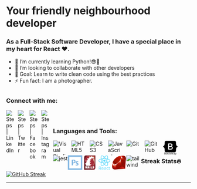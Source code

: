 # Your friendly neighbourhood developer 

### As a Full-Stack Software Developer, I have a special place in my heart for React ❤️.

- 🌱 I’m currently learning Python!😎🐍
- 👯 I’m looking to collaborate with other developers
- 🥅 Goal: Learn to write clean code using the best practices
- ⚡ Fun fact: I am a photographer.
<h2></h2>

### Connect with me:

[<img align="left" alt="Steps | LinkedIn" width="22px" src="https://cdn-icons-png.flaticon.com/512/3536/3536505.png" style="padding-right:10px;" />][linkedin]
[<img align="left" alt="Steps | Twitter" width="22px" src="https://cdn-icons-png.flaticon.com/512/733/733579.png" style="padding-right:10px;" />][twitter]
[<img align="left" alt="Steps | Facebook" width="22px" src="https://cdn-icons-png.flaticon.com/512/5968/5968764.png" style="padding-right:10px;" />][facebook]
[<img align="left" alt="Steps | Instagram" width="22px" src="https://cdn-icons-png.flaticon.com/512/2111/2111463.png" style="padding-right:10px;" />][instagram]

<br />
<h2></h2>

### Languages and Tools:

<img align="left" alt="Visual Studio Code" width="40" height="40" src="https://cdn.jsdelivr.net/gh/devicons/devicon/icons/vscode/vscode-original.svg" style="padding-right:10px;" />
<img align="left" alt="HTML5" width="40" height="40" src="https://cdn.jsdelivr.net/gh/devicons/devicon/icons/html5/html5-original.svg" style="padding-right:10px;" />
<img align="left" alt="CSS3" width="40" height="40" src="https://cdn.jsdelivr.net/gh/devicons/devicon/icons/css3/css3-original.svg" style="padding-right:10px;" />
<img align="left" alt="JavaScript" width="40" height="40" src="https://cdn.jsdelivr.net/gh/devicons/devicon/icons/javascript/javascript-original.svg" style="padding-right:10px;" />
<img align="left" alt="Git" width="40" height="40" src="https://cdn.jsdelivr.net/gh/devicons/devicon/icons/git/git-original.svg" style="padding-right:10px;" />
<img align="left" alt="GitHub" width="40" height="40" src="https://user-images.githubusercontent.com/3369400/139447912-e0f43f33-6d9f-45f8-be46-2df5bbc91289.png" style="padding-right:10px;" />
<img align="left" src="https://raw.githubusercontent.com/devicons/devicon/master/icons/bootstrap/bootstrap-plain-wordmark.svg" alt="bootstrap" width="40" height="40"/>
<img align="left" src="https://www.vectorlogo.zone/logos/jestjsio/jestjsio-icon.svg" alt="jest" width="40" height="40"/>
<img align="left" src="https://raw.githubusercontent.com/devicons/devicon/master/icons/photoshop/photoshop-line.svg" alt="photoshop" width="40" height="40"/> 
<img align="left" src="https://raw.githubusercontent.com/devicons/devicon/master/icons/rails/rails-original-wordmark.svg" alt="rails" width="40" height="40"/>
<img align="left" src="https://raw.githubusercontent.com/devicons/devicon/master/icons/react/react-original-wordmark.svg" alt="react" width="40" height="40"/> 
<img align="left" src="https://raw.githubusercontent.com/devicons/devicon/master/icons/ruby/ruby-original.svg" alt="ruby" width="40" height="40"/>
<img align="left" src="https://www.vectorlogo.zone/logos/tailwindcss/tailwindcss-icon.svg" alt="tailwind" width="40" height="40"/> </a> </p>
<br />
<h2></h2>

### Streak Stats🔥
[![GitHub Streak](https://streak-stats.demolab.com?user=Baayeh&theme=dark)](https://git.io/streak-stats)


---


[twitter]: https://twitter.com/Cest_Baayeh
[instagram]: https://www.instagram.com/kabaayeh/
[linkedin]: https://www.linkedin.com/in/kabaayeh
[facebook]: https://web.facebook.com/kwasiantwi.baayeh
